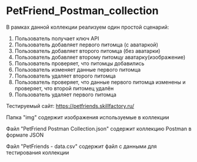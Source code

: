 # PetFriend_Postman_collection

В рамках данной коллекции реализуем один простой сценарий:

1. Пользователь получает ключ API
2. Пользователь добавляет первого питомца (с аватаркой)
3. Пользователь добавляет второго питомца (без аватарки)
4. Пользователь добавляет второму питомцу аватарку(изображение)
5. Пользователь проверяет, что питомцы добавились
6. Пользователь изменяет данные первого питомца
7. Пользователь удаляет второго питомца
8. Пользователь проверяет, что данные первого питомца изменены и проверяет, что второй питомец удалён
9. Пользователь удаляет первого питомца

Тестируемый сайт: https://petfriends.skillfactory.ru/

Папка "img" содержит изображения используемые в коллекции

Файл "PetFriend Postman Collection.json" содержит коллекцию Postman в формате JSON

Файл "PetFriends - data.csv" содержит файл с данными для тестирования коллекции

